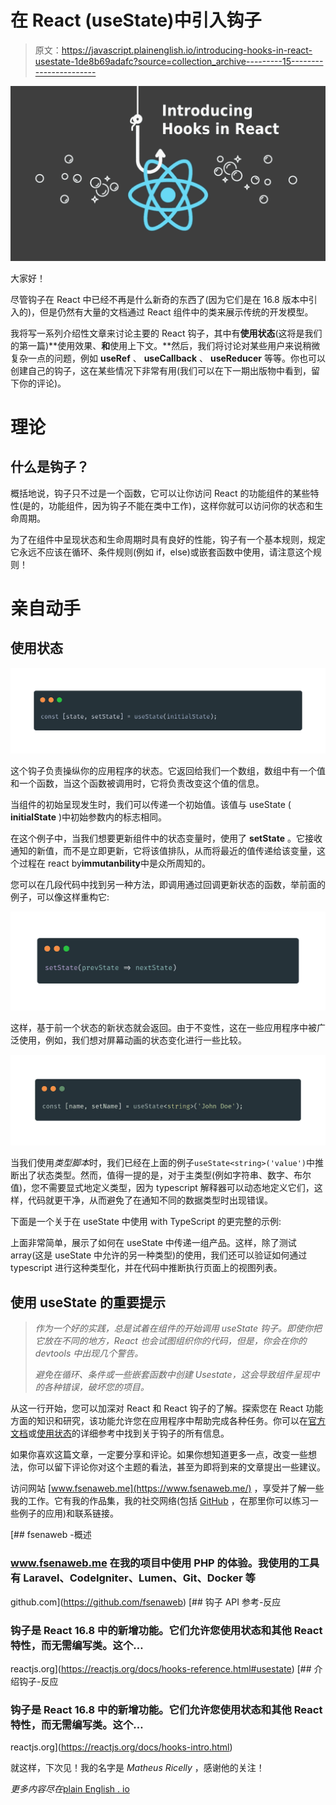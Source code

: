 # 在 React (useState)中引入钩子

> 原文：<https://javascript.plainenglish.io/introducing-hooks-in-react-usestate-1de8b69adafc?source=collection_archive---------15----------------------->

![](img/53c4ab0451f780f13203cd4ac3f923b7.png)

大家好！

尽管钩子在 React 中已经不再是什么新奇的东西了(因为它们是在 16.8 版本中引入的)，但是仍然有大量的文档通过 React 组件中的类来展示传统的开发模型。

我将写一系列介绍性文章来讨论主要的 React 钩子，其中有**使用状态**(这将是我们的第一篇)**使用效果、**和**使用上下文。**然后，我们将讨论对某些用户来说稍微复杂一点的问题，例如 **useRef** 、 **useCallback** 、 **useReducer** 等等。你也可以创建自己的钩子，这在某些情况下非常有用(我们可以在下一期出版物中看到，留下你的评论)。

# 理论

## 什么是钩子？

概括地说，钩子只不过是一个函数，它可以让你访问 React 的功能组件的某些特性(是的，功能组件，因为钩子不能在类中工作)，这样你就可以访问你的状态和生命周期。

为了在组件中呈现状态和生命周期时具有良好的性能，钩子有一个基本规则，规定它永远不应该在循环、条件规则(例如 if，else)或嵌套函数中使用，请注意这个规则！

# 亲自动手

## 使用状态

![](img/4eb17d39c0be1713d49bd7d6f6d5c739.png)

这个钩子负责操纵你的应用程序的状态。它返回给我们一个数组，数组中有一个值和一个函数，当这个函数被调用时，它将负责改变这个值的信息。

当组件的初始呈现发生时，我们可以传递一个初始值。该值与 useState ( **initialState** )中初始参数内的标志相同。

在这个例子中，当我们想要更新组件中的状态变量时，使用了 **setState** 。它接收通知的新值，而不是立即更新，它将该值排队，从而将最近的值传递给该变量，这个过程在 react by**immutanbility**中是众所周知的。

您可以在几段代码中找到另一种方法，即调用通过回调更新状态的函数，举前面的例子，可以像这样重构它:

![](img/2729133fbd6f8f5300f1aaa057870449.png)

这样，基于前一个状态的新状态就会返回。由于不变性，这在一些应用程序中被广泛使用，例如，我们想对屏幕动画的状态变化进行一些比较。

![](img/42c6abc08212d2661e78c0077f839123.png)

当我们使用*类型脚本*时，我们已经在上面的例子`useState<string>('value')`中推断出了状态类型。然而，值得一提的是，对于主类型(例如字符串、数字、布尔值)，您不需要显式地定义类型，因为 typescript 解释器可以动态地定义它们，这样，代码就更干净，从而避免了在通知不同的数据类型时出现错误。

下面是一个关于在 useState 中使用 with TypeScript 的更完整的示例:

上面非常简单，展示了如何在 useState 中传递一组产品。这样，除了测试 array(这是 useState 中允许的另一种类型)的使用，我们还可以验证如何通过 typescript 进行这种类型化，并在代码中推断执行页面上的视图列表。

## 使用 useState 的重要提示

> *作为一个好的实践，总是试着在组件的开始调用 useState 钩子。即使你把它放在不同的地方，React 也会试图组织你的代码，但是，你会在你的 devtools 中出现几个警告。*
> 
> *避免在循环、条件或一些嵌套函数中创建 Usestate，这会导致组件呈现中的各种错误，破坏您的项目。*

从这一行开始，您可以加深对 React 和 React 钩子的了解。探索您在 React 功能方面的知识和研究，该功能允许您在应用程序中帮助完成各种任务。你可以在[官方文档](https://reactjs.org/docs/hooks-intro.html)或[使用状态](https://reactjs.org/docs/hooks-reference.html#usestate)的详细参考中找到关于钩子的所有信息。

如果你喜欢这篇文章，一定要分享和评论。如果你想知道更多一点，改变一些想法，你可以留下评论你对这个主题的看法，甚至为即将到来的文章提出一些建议。

访问网站 [www.fsenaweb.me](https://www.fsenaweb.me/) ，享受并了解一些我的工作。它有我的作品集，我的社交网络(包括 [GitHub](https://github.com/fsenaweb/) ，在那里你可以练习一些例子的应用)和联系链接。

[](https://github.com/fsenaweb) [## fsenaweb -概述

### www.fsenaweb.me 在我的项目中使用 PHP 的体验。我使用的工具有 Laravel、CodeIgniter、Lumen、Git、Docker 等

github.com](https://github.com/fsenaweb) [](https://reactjs.org/docs/hooks-reference.html#usestate) [## 钩子 API 参考-反应

### 钩子是 React 16.8 中的新增功能。它们允许您使用状态和其他 React 特性，而无需编写类。这个…

reactjs.org](https://reactjs.org/docs/hooks-reference.html#usestate) [](https://reactjs.org/docs/hooks-intro.html) [## 介绍钩子-反应

### 钩子是 React 16.8 中的新增功能。它们允许您使用状态和其他 React 特性，而无需编写类。这个…

reactjs.org](https://reactjs.org/docs/hooks-intro.html) 

就这样，下次见！我的名字是 *Matheus Ricelly* ，感谢他的关注！

*更多内容尽在*[plain English . io](http://plainenglish.io/)